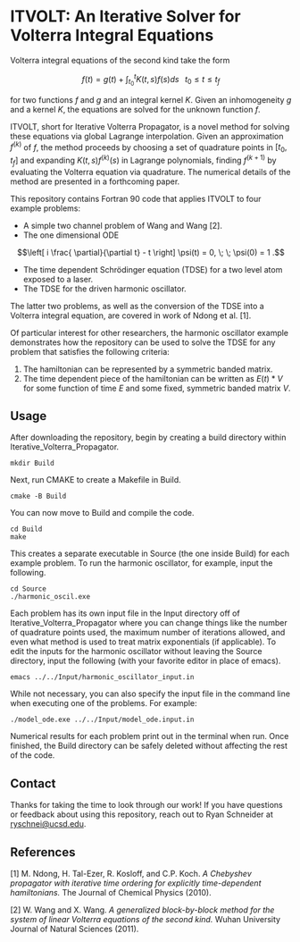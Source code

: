 # ITVOLT: An Iterative Solver for Volterra Integral Equations
Volterra integral equations of the second kind take the form
```math
f(t) = g(t) + \int_{t_0}^t K(t,s) f(s) ds \; \; \; t_0 \le t \le t_f
```
for two functions $f$ and $g$ and an integral kernel $K$. Given an inhomogeneity $g$ and a kernel $K$, the equations are solved for the unknown function $f$. 
 
ITVOLT, short for Iterative Volterra Propagator, is a novel method for solving these equations via global Lagrange interpolation. Given an approximation $f^{(k)}$ of $f$, the method proceeds by choosing a set of quadrature points in $[t_0, t_f]$ and expanding $K(t,s)f^{(k)}(s)$ in Lagrange polynomials, finding $f^{(k+1)}$ by evaluating the Volterra equation via quadrature. The numerical details of the method are presented in a forthcoming paper.

This repository contains Fortran 90 code that applies ITVOLT to four example problems:
 * A simple two channel problem of Wang and Wang [2].
 * The one dimensional ODE 
 ```math
 \left[ i \frac{ \partial}{\partial t} - t \right] \psi(t) = 0, \; \; \psi(0) = 1 .
 ```
 * The time dependent Schrödinger equation (TDSE) for a two level atom exposed to a laser.
 * The TDSE for the driven harmonic oscillator.
 
 The latter two problems, as well as the conversion of the TDSE into a Volterra integral equation, are covered in work of Ndong et al. [1].
 
Of particular interest for other researchers, the harmonic oscillator example demonstrates how the repository can be used to solve the TDSE for any problem that satisfies the following criteria:
1. The hamiltonian can be represented by a symmetric banded matrix.
2. The time dependent piece of the hamiltonian can be written as $E(t)*V$ for some function of time $E$ and some fixed, symmetric banded matrix $V$.

## Usage
After downloading the repository, begin by creating a build directory within Iterative_Volterra_Propagator.
```
mkdir Build
```
Next, run CMAKE to create a Makefile in Build.
```
cmake -B Build
```
You can now move to Build and compile the code.
```
cd Build
make
```
This creates a separate executable in Source (the one inside Build) for each example problem. To run the harmonic oscillator, for example, input the following.

```
cd Source
./harmonic_oscil.exe
```

Each problem has its own input file in the Input directory off of Iterative_Volterra_Propagator where you can change things like the number of quadrature points used, the maximum number of iterations allowed, and even what method is used to treat matrix exponentials (if applicable). To edit the inputs for the harmonic oscillator without leaving the Source directory, input the following (with your favorite editor in place of emacs).

```
emacs ../../Input/harmonic_oscillator_input.in
```
While not necessary, you can also specify the input file in the command line when executing one of the problems. For example:

```
./model_ode.exe ../../Input/model_ode.input.in
```

Numerical results for each problem print out in the terminal when run. Once finished, the Build directory can be safely deleted without affecting the rest of the code.

## Contact
Thanks for taking the time to look through our work! If you have questions or feedback about using this repository, reach out to Ryan Schneider at ryschnei@ucsd.edu.

## References
<a id="1">[1]</a> 
M. Ndong, H. Tal-Ezer, R. Kosloff, and C.P. Koch. *A Chebyshev propagator with iterative time ordering for explicitly time-dependent hamiltonians.* The Journal of Chemical Physics (2010).

<a id="2">[2]</a> 
W. Wang and X. Wang. *A generalized block-by-block method for the system of linear Volterra equations of the second kind.* Wuhan University Journal of Natural Sciences (2011). 

